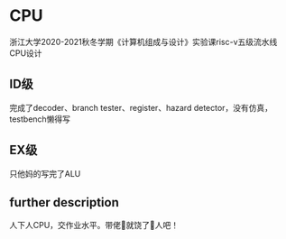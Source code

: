 # CPU
浙江大学2020-2021秋冬学期《计算机组成与设计》实验课risc-v五级流水线CPU设计
## ID级
完成了decoder、branch tester、register、hazard detector，没有仿真，testbench懒得写
## EX级
只他妈的写完了ALU
## further description
人下人CPU，交作业水平。带佬🚪就饶了🐀人吧！

